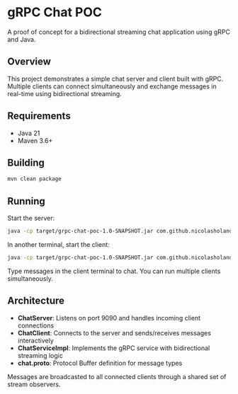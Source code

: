 # gRPC Chat POC

A proof of concept for a bidirectional streaming chat application using gRPC and Java.

## Overview

This project demonstrates a simple chat server and client built with gRPC. Multiple clients can connect simultaneously and exchange messages in real-time using bidirectional streaming.

## Requirements

- Java 21
- Maven 3.6+

## Building

```bash
mvn clean package
```

## Running

Start the server:

```bash
java -cp target/grpc-chat-poc-1.0-SNAPSHOT.jar com.github.nicolasholanda.ChatServer
```

In another terminal, start the client:

```bash
java -cp target/grpc-chat-poc-1.0-SNAPSHOT.jar com.github.nicolasholanda.ChatClient
```

Type messages in the client terminal to chat. You can run multiple clients simultaneously.

## Architecture

- **ChatServer**: Listens on port 9090 and handles incoming client connections
- **ChatClient**: Connects to the server and sends/receives messages interactively
- **ChatServiceImpl**: Implements the gRPC service with bidirectional streaming logic
- **chat.proto**: Protocol Buffer definition for message types

Messages are broadcasted to all connected clients through a shared set of stream observers.

